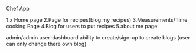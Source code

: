 Chef App

1.x Home page
2.Page for recipes(blog my recipes)
3.Measurements/Time cooking Page
4.Blog for users to put recipes
5.about me page

admin/admin user-dashboard
ability to create/sign-up to create blogs
   (user can only change there own blog)
   

